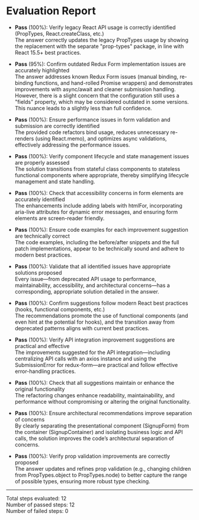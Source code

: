 # Evaluation Report

- **Pass** (100%): Verify legacy React API usage is correctly identified (PropTypes, React.createClass, etc.)  
  The answer correctly updates the legacy PropTypes usage by showing the replacement with the separate "prop-types" package, in line with React 15.5+ best practices.

- **Pass** (95%): Confirm outdated Redux Form implementation issues are accurately highlighted  
  The answer addresses known Redux Form issues (manual binding, re-binding functions, and hand-rolled Promise wrappers) and demonstrates improvements with async/await and cleaner submission handling. However, there is a slight concern that the configuration still uses a "fields" property, which may be considered outdated in some versions. This nuance leads to a slightly less than full confidence.

- **Pass** (100%): Ensure performance issues in form validation and submission are correctly identified  
  The provided code refactors bind usage, reduces unnecessary re-renders (using React.memo), and optimizes async validations, effectively addressing the performance issues.

- **Pass** (100%): Verify component lifecycle and state management issues are properly assessed  
  The solution transitions from stateful class components to stateless functional components where appropriate, thereby simplifying lifecycle management and state handling.

- **Pass** (100%): Check that accessibility concerns in form elements are accurately identified  
  The enhancements include adding labels with htmlFor, incorporating aria-live attributes for dynamic error messages, and ensuring form elements are screen-reader friendly.

- **Pass** (100%): Ensure code examples for each improvement suggestion are technically correct  
  The code examples, including the before/after snippets and the full patch implementations, appear to be technically sound and adhere to modern best practices.

- **Pass** (100%): Validate that all identified issues have appropriate solutions proposed  
  Every issue—from deprecated API usage to performance, maintainability, accessibility, and architectural concerns—has a corresponding, appropriate solution detailed in the answer.

- **Pass** (100%): Confirm suggestions follow modern React best practices (hooks, functional components, etc.)  
  The recommendations promote the use of functional components (and even hint at the potential for hooks), and the transition away from deprecated patterns aligns with current best practices.

- **Pass** (100%): Verify API integration improvement suggestions are practical and effective  
  The improvements suggested for the API integration—including centralizing API calls with an axios instance and using the SubmissionError for redux-form—are practical and follow effective error-handling practices.

- **Pass** (100%): Check that all suggestions maintain or enhance the original functionality  
  The refactoring changes enhance readability, maintainability, and performance without compromising or altering the original functionality.

- **Pass** (100%): Ensure architectural recommendations improve separation of concerns  
  By clearly separating the presentational component (SignupForm) from the container (SignupContainer) and isolating business logic and API calls, the solution improves the code’s architectural separation of concerns.

- **Pass** (100%): Verify prop validation improvements are correctly proposed  
  The answer updates and refines prop validation (e.g., changing children from PropTypes.object to PropTypes.node) to better capture the range of possible types, ensuring more robust type checking.

---

Total steps evaluated: 12  
Number of passed steps: 12  
Number of failed steps: 0